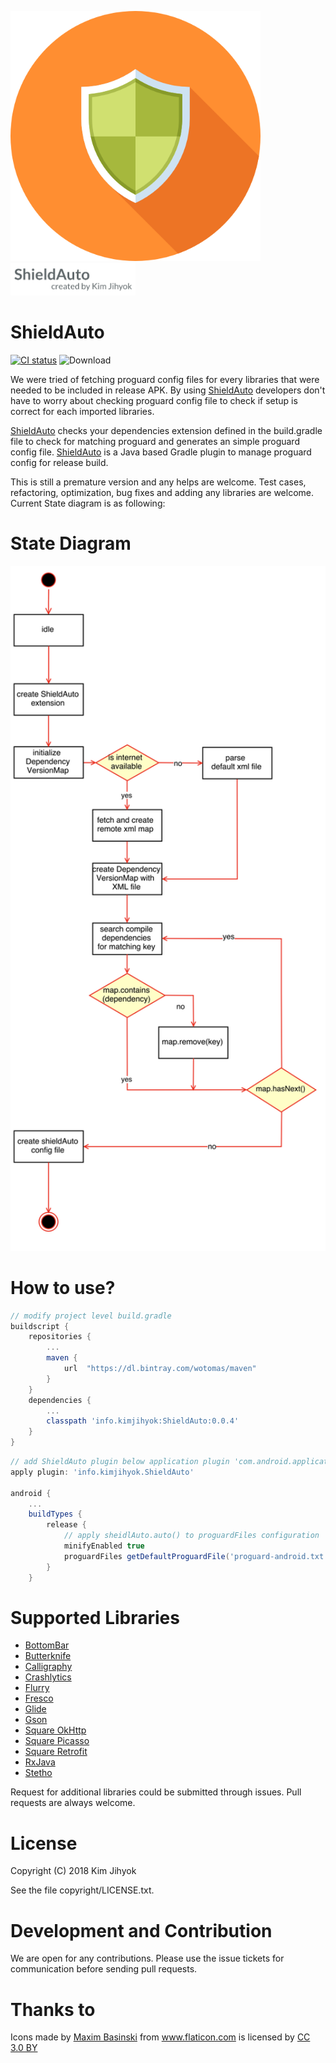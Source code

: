 [<img src="media/autoshield.png" width="400" />]() [<img src="media/name.png" width="200" />]()

# ShieldAuto
[![CI status](https://img.shields.io/badge/start%20with-why%3F-brightgreen.svg?style=flat)](https://github.com/wotomas/ShieldAuto) ![Download](https://api.bintray.com/packages/wotomas/maven/ShieldAuto/images/download.svg)

We were tried of fetching proguard config files for every libraries that were needed to be included in release APK. By using [ShieldAuto](https://github.com/wotomas/ShieldAuto/) developers don't have to worry about checking proguard config file to check if setup is correct for each imported libraries.

[ShieldAuto](https://github.com/wotomas/ShieldAuto/) checks your dependencies extension defined in the build.gradle file to check for matching proguard and generates an simple proguard config file. [ShieldAuto](https://github.com/wotomas/ShieldAuto/) is a Java based Gradle plugin to manage proguard config for release build.
 
This is still a premature version and any helps are welcome. Test cases, refactoring, optimization, bug fixes and adding any libraries are welcome. Current State diagram is as following: 

# State Diagram
[<img src="media/state_diagram.png" width="800" />]()

# How to use?
```gradle
// modify project level build.gradle
buildscript {
    repositories {
        ... 
        maven {
            url  "https://dl.bintray.com/wotomas/maven"
        }
    }
    dependencies {
        ...
        classpath 'info.kimjihyok:ShieldAuto:0.0.4'
    }
}
```

```gradle
// add ShieldAuto plugin below application plugin 'com.android.application' plugin
apply plugin: 'info.kimjihyok.ShieldAuto'

android {
    ...  
    buildTypes {
        release {
            // apply sheidlAuto.auto() to proguardFiles configuration
            minifyEnabled true
            proguardFiles getDefaultProguardFile('proguard-android.txt'), 'proguard-rules.pro', shieldAuto.auto()
        }
    }
```

# Supported Libraries
* [BottomBar](https://github.com/roughike/BottomBar/)
* [Butterknife](http://jakewharton.github.io/butterknife/)
* [Calligraphy](https://github.com/chrisjenx/Calligraphy/)
* [Crashlytics](http://try.crashlytics.com/sdk-android/)
* [Flurry](https://github.com/flurry/flurry-android-sdk/)
* [Fresco](https://github.com/facebook/fresco/)
* [Glide](https://github.com/bumptech/glide/)
* [Gson](https://code.google.com/p/google-gson/)
* [Square OkHttp](http://square.github.io/okhttp/)
* [Square Picasso](https://github.com/square/picasso)
* [Square Retrofit](http://square.github.io/retrofit/)
* [RxJava](https://github.com/ReactiveX/RxJava/wiki/The-RxJava-Android-Module)
* [Stetho](https://github.com/facebook/stetho/)

Request for additional libraries could be submitted through issues. Pull requests are always welcome.

# License
Copyright (C) 2018 Kim Jihyok

See the file copyright/LICENSE.txt.

# Development and Contribution
We are open for any contributions. Please use the issue tickets for communication before sending pull requests.

# Thanks to
<div>Icons made by <a href="https://www.flaticon.com/authors/maxim-basinski" title="Maxim Basinski">Maxim Basinski</a> from <a href="https://www.flaticon.com/" title="Flaticon">www.flaticon.com</a> is licensed by <a href="http://creativecommons.org/licenses/by/3.0/" title="Creative Commons BY 3.0" target="_blank">CC 3.0 BY</a></div>